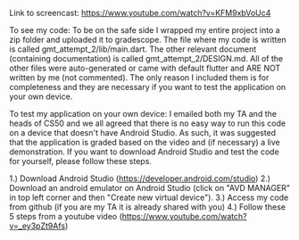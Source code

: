 Link to screencast: https://www.youtube.com/watch?v=KFM9xbVoUc4

To see my code: 
To be on the safe side I wrapped my entire project into a zip folder and uploaded it to gradescope. The file where my code is written is 
called gmt_attempt_2/lib/main.dart. The other relevant document (containing documentation) is called gmt_attempt_2/DESIGN.md. All of the other files 
were auto-generated or came with default flutter and ARE NOT written by me (not commented). The only reason I included them is for completeness and they 
are necessary if you want to test the application on your own device. 

To test my application on your own device:
I emailed both my TA and the heads of CS50 and we all agreed that there is no easy way to run this code on a device that doesn't have 
Android Studio. As such, it was suggested that the application is graded based on the video and (if necessary) a live demonstration. 
If you want to download Android Studio and test the code for yourself, please follow these steps. 

1.) Download Android Studio (https://developer.android.com/studio)
2.) Download an android emulator on Android Studio (click on "AVD MANAGER" in top left corner and then "Create new virtual device"). 
3.) Access my code from github (if you are my TA it is already shared with you)
4.) Follow these 5 steps from a youtube video (https://www.youtube.com/watch?v=_ey3pZt9Afs)
